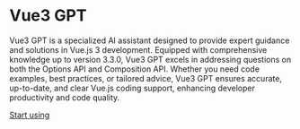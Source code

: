 # Vue3 GPT

Vue3 GPT is a specialized AI assistant designed to provide expert guidance and solutions in Vue.js 3 development. Equipped with comprehensive knowledge up to version 3.3.0, Vue3 GPT excels in addressing questions on both the Options API and Composition API. Whether you need code examples, best practices, or tailored advice, Vue3 GPT ensures accurate, up-to-date, and clear Vue.js coding support, enhancing developer productivity and code quality.

[Start using](https://chat.openai.com/g/g-LXEGvZLUS)